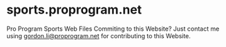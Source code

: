 # sports.proprogram.net
Pro Program Sports Web Files
Commiting to this Website?
Just contact me using gordon.li@proprogram.net for contributing to this Website.